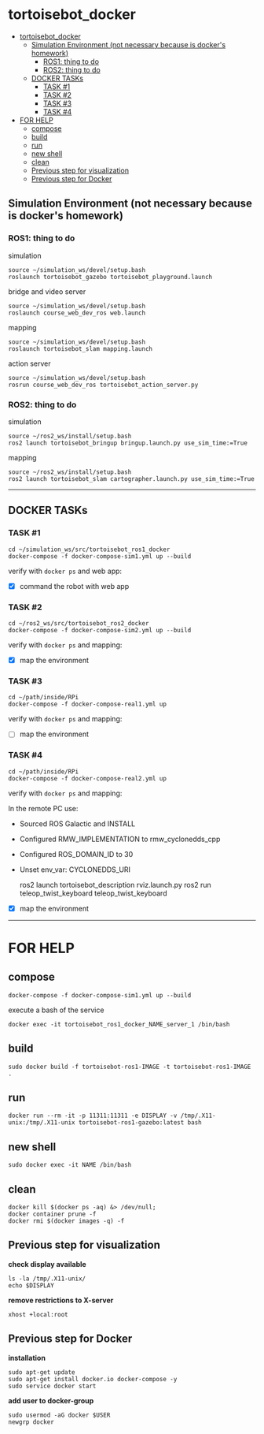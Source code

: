 # tortoisebot_docker

- [tortoisebot\_docker](#tortoisebot_docker)
  - [Simulation Environment (not necessary because is docker's homework)](#simulation-environment-not-necessary-because-is-dockers-homework)
    - [ROS1: thing to do](#ros1-thing-to-do)
    - [ROS2: thing to do](#ros2-thing-to-do)
  - [DOCKER TASKs](#docker-tasks)
    - [TASK #1](#task-1)
    - [TASK #2](#task-2)
    - [TASK #3](#task-3)
    - [TASK #4](#task-4)
- [FOR HELP](#for-help)
  - [compose](#compose)
  - [build](#build)
  - [run](#run)
  - [new shell](#new-shell)
  - [clean](#clean)
  - [Previous step for visualization](#previous-step-for-visualization)
  - [Previous step for Docker](#previous-step-for-docker)

## Simulation Environment (not necessary because is docker's homework)
### ROS1: thing to do
simulation

    source ~/simulation_ws/devel/setup.bash
    roslaunch tortoisebot_gazebo tortoisebot_playground.launch

bridge and video server

    source ~/simulation_ws/devel/setup.bash
    roslaunch course_web_dev_ros web.launch

mapping

    source ~/simulation_ws/devel/setup.bash
    roslaunch tortoisebot_slam mapping.launch

action server

    source ~/simulation_ws/devel/setup.bash
    rosrun course_web_dev_ros tortoisebot_action_server.py

### ROS2: thing to do
simulation

    source ~/ros2_ws/install/setup.bash
    ros2 launch tortoisebot_bringup bringup.launch.py use_sim_time:=True

mapping

    source ~/ros2_ws/install/setup.bash
    ros2 launch tortoisebot_slam cartographer.launch.py use_sim_time:=True

--------------------------------------------------
## DOCKER TASKs
### TASK #1
    cd ~/simulation_ws/src/tortoisebot_ros1_docker
    docker-compose -f docker-compose-sim1.yml up --build
verify with `docker ps` and web app:
- [x] command the robot with web app

### TASK #2
    cd ~/ros2_ws/src/tortoisebot_ros2_docker
    docker-compose -f docker-compose-sim2.yml up --build
verify with `docker ps` and mapping:
- [x] map the environment

### TASK #3
    cd ~/path/inside/RPi
    docker-compose -f docker-compose-real1.yml up 
verify with `docker ps` and mapping:
- [ ] map the environment

### TASK #4
    cd ~/path/inside/RPi
    docker-compose -f docker-compose-real2.yml up 
verify with `docker ps` and mapping:

In the remote PC use:
- Sourced ROS Galactic and INSTALL
- Configured RMW_IMPLEMENTATION to rmw_cyclonedds_cpp 
- Configured ROS_DOMAIN_ID to 30 
- Unset env_var: CYCLONEDDS_URI

    ros2 launch tortoisebot_description rviz.launch.py 
    ros2 run teleop_twist_keyboard teleop_twist_keyboard
- [x] map the environment

--------------------------------------------------

# FOR HELP

## compose

    docker-compose -f docker-compose-sim1.yml up --build

execute a bash of the service

    docker exec -it tortoisebot_ros1_docker_NAME_server_1 /bin/bash
## build

    sudo docker build -f tortoisebot-ros1-IMAGE -t tortoisebot-ros1-IMAGE .

## run

    docker run --rm -it -p 11311:11311 -e DISPLAY -v /tmp/.X11-unix:/tmp/.X11-unix tortoisebot-ros1-gazebo:latest bash

## new shell

    sudo docker exec -it NAME /bin/bash

## clean
    docker kill $(docker ps -aq) &> /dev/null;
    docker container prune -f
    docker rmi $(docker images -q) -f

## Previous step for visualization
**check display available**

    ls -la /tmp/.X11-unix/
    echo $DISPLAY

**remove restrictions to X-server**

    xhost +local:root

## Previous step for Docker 
**installation**
    
    sudo apt-get update
    sudo apt-get install docker.io docker-compose -y
    sudo service docker start

**add user to docker-group**
    
    sudo usermod -aG docker $USER
    newgrp docker
